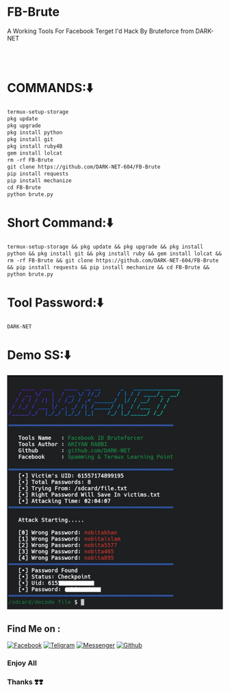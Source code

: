 # FB-Brute
A Working Tools For Facebook Terget I'd Hack By Bruteforce from DARK-NET

<br><br>
# COMMANDS:⬇️
```
termux-setup-storage
pkg update
pkg upgrade
pkg install python
pkg install git
pkg install ruby4B
gem install lolcat
rm -rf FB-Brute
git clone https://github.com/DARK-NET-604/FB-Brute
pip install requests
pip install mechanize
cd FB-Brute
python brute.py
```
# Short Command:⬇️
```
termux-setup-storage && pkg update && pkg upgrade && pkg install python && pkg install git && pkg install ruby && gem install lolcat && rm -rf FB-Brute && git clone https://github.com/DARK-NET-604/FB-Brute && pip install requests && pip install mechanize && cd FB-Brute && python brute.py
```
# Tool Password:⬇️
```
DARK-NET
```
# Demo SS:⬇️
<img src="https://github.com/DARK-NET-604/FB-Brute/blob/main/20240923_072304.jpg">

## Find Me on :

[![Facebook](https://img.shields.io/badge/Facebook-green?style=for-the-badge&logo=facebook)](https://www.facebook.com/DARK.NET.604?mibextid=ZbWKwL)
[![Teligram](https://img.shields.io/badge/Chat-Teligram-blue?style=for-the-badge&logo=teligram)](https://t.me/dark_net12)
[![Messenger](https://img.shields.io/badge/Chat-Messenger-blue?style=for-the-badge&logo=messenger)](https://m.me/DARK.NET.604)
[![Github](https://img.shields.io/badge/Github-Github-143green?style=for-the-badge&logo=github)](https://github.com/DARK.NET.604)


### Enjoy All
### Thanks ❣️❣️
